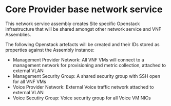 # Core Provider base network service

This network service assembly creates Site specific Openstack infrastructure that will be shared amongst other network service and VNF Assemblies. 

The following Openstack artefacts will be created and their IDs stored as properties against the Assembly instance:
* Management Provider Network: All VNF VMs will connect to a management network for provisioning and metric collection, attached to external VLAN
* Management Security Group: A shared security group with SSH open for all VNF VMs
* Voice Provider Network: External Voice traffic network attached to external VLAN
* Voice Secutiry Group: Voice security group for all Voice VM NICs
